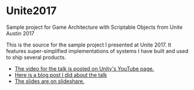# Unite2017
Sample project for Game Architecture with Scriptable Objects from Unite Austin 2017

This is the source for the sample project I presented at Unite 2017. It features super-simplified implementations of systems I have built and used to ship several products.

* [The video for the talk is posted on Unity's YouTube page.](https://www.youtube.com/watch?v=raQ3iHhE_Kk)
* [Here is a blog post I did about the talk](http://www.roboryantron.com/2017/10/unite-2017-game-architecture-with.html)
* [The slides are on slideshare.](https://www.slideshare.net/RyanHipple/game-architecture-with-scriptable-objects)

